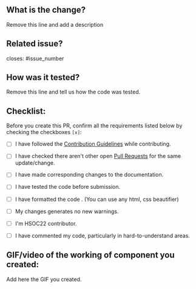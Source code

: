 ## What is the change?
Remove this line and add a description

## Related issue?
closes: #issue_number

## How was it tested?
Remove this line and tell us how the code was tested.

## Checklist:
Before you create this PR, confirm all the requirements listed below by checking the checkboxes `[x]`:

-   [ ] I have followed the [Contribution Guidelines](https://github.com/BugBustersCommunity/website#how-to-contribute) while contributing.
-   [ ] I have checked there aren't other open [Pull Requests](https://github.com/BugBustersCommunity/website/pulls) for the same update/change.
-   [ ] I have made corresponding changes to the documentation.
-   [ ] I have tested the code before submission.
-   [ ] I have formatted the code . (You can use any html, css beautifier)
-   [ ] My changes generates no new warnings.
-   [ ] I'm HSOC22 contributor.
-   [ ] I have commented my code, particularly in hard-to-understand areas.


## GIF/video of the working of component you created:
Add here the GIF you created.
